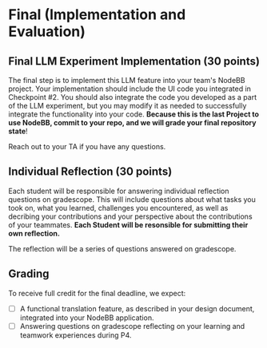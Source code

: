 # Final (Implementation and Evaluation)

## Final LLM Experiment Implementation (30 points)

The final step is to implement this LLM feature into your team's NodeBB project. Your implementation should include the UI code you integrated in Checkpoint #2. You should also integrate the code you developed as a part of the LLM experiment, but you may modify it as needed to successfully integrate the functionality into your code.
**Because this is the last Project to use NodeBB, commit to your repo, and we will grade your final repository state**!

Reach out to your TA if you have any questions. 

## Individual Reflection (30 points)

Each student will be responsible for answering individual reflection questions on gradescope.  This will include questions about what tasks you took on, what you learned, challenges you encountered, as well as decribing your contributions and your perspective about the contributions of your teammates.  **Each Student will be resonsible for submitting their own reflection.** 

The reflection will be a series of questions answered on gradescope.


## Grading
To receive full credit for the final deadline, we expect:

- [ ] A functional translation feature, as described in your design document, integrated into your NodeBB application.
- [ ] Answering questions on gradescope reflecting on your learning and teamwork experiences during P4.